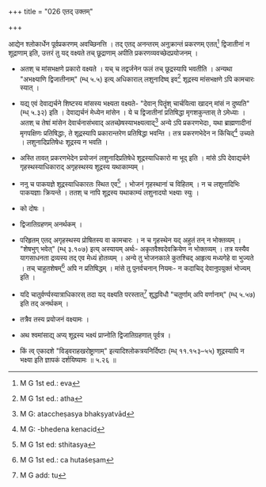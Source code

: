 +++
title = "026 एतद् उक्तम्"

+++


आद्येन श्लोकार्धेन पूर्वप्रकरणम् अवच्छिनत्ति । तद् एतद् अनन्तरम् अनुक्रान्तं प्रकरणम् एतत्[^५५] द्विजातीनां न शूद्राणाम् इति, उत्तरं तु यद् वक्ष्यते तच् छूद्राणाम् अपीति प्रकरणव्यवच्छेदप्रयोजनम् । 


[^५५]:
     M G 1st ed.: eva

- अतश् च मांसभक्षणे प्रकारो वक्ष्यते । यच् च तद्वर्जनेन फलं तच् छूद्रस्यापि भवतीति । अन्यथा "अभक्ष्याणि द्विजातीनाम्" (म्ध् ५.५) इत्य् अधिकाराल् लशुनादिष्व् इव[^५६] शूद्रस्य मांसभक्षणे ऽपि कामचारः स्यात् । 


[^५६]:
     M G 1st ed.: atha

- यद्य् एवं देवाद्यर्चने शिष्टस्य मांसस्य भक्ष्यता वक्ष्यते- "देवान् पितॄंश् चार्चयित्वा खादन् मांसं न दुष्यति" (म्ध् ५.३२) इति । देवाद्यर्चनं मेध्येन मांसेन । ये च द्विजातीनां प्रतिषिद्धा मृगशकुन्तास् ते ऽमेध्याः । अतश् च तेषां मांसेन देवार्चनासंभवाद् अतच्छेषस्याभक्ष्यत्वाद्[^५७] अन्ये ऽपि प्रकरणभेदाः, यथा ब्राह्मणादीनां मृगपक्षिणः प्रतिषिद्धाः, ते शूद्रस्यापि प्रकारान्तरेण प्रतिषिद्धा भवन्ति । तत्र प्रकरणभेदेन न किंचिद्[^५८] उच्यते । लशुनादिप्रतिषेधः शूद्रस्य न भवति ।


[^५८]:
     M G: -bhedena kenacid


[^५७]:
     M G: ataccheṣasya bhakṣyatvād

- अस्ति तावत् प्रकरणभेदेन प्रयोजनं लशुनादिप्रतिषेधे शूद्रस्याधिकारो मा भूद् इति । मांसे ऽपि देवाद्यर्चने गृहस्थस्याधिकाराद् अगृहस्थस्य शूद्रस्य यथाकाम्यम् । 

- ननु च पाकयज्ञे शूद्रस्याधिकारतः स्थित एव[^५९] । भोजनं गृहस्थानां च विहितम् । न च लशुनादिभिः पाकयज्ञाः क्रियन्ते । ततश् च नापि शूद्रस्य यथाकाम्यं लशुनादयो भक्ष्याः स्युः । 


[^५९]:
     M G 1st ed: sthitasya

- को दोषः । 

- द्विजातिग्रहणम् अनर्थकम् । 

- परिहृतम् एतद् अगृहस्थस्य प्रोषितस्य वा कामचारः । न च गृहस्थेन यद् अहुतं तन् न भोक्तव्यम् । "शेषभुग् भवेत्" (म्ध् ३.१०७) इत्य् अस्यायम् अर्थः- अकृतवैश्वदेवक्रियेण न भोक्तव्यम् । तत्र यस्यैव यागसाधनता द्रव्यस्य तद् एव मेध्यं होतव्यम् । अन्ये तु भोजनकाले कुतश्चिद् आहृत्य मध्यगेहे वा भुज्यते । तच् चाहुतशेषम्[^६०] अपि न प्रतिषिद्धम् । मांसे तु पुनर्वचनान् नियमः- न कदाचिद् देवानुपयुक्तं भोज्यम् इति । 


[^६०]:
     M G 1st ed.: ca hutaśeṣam

- यदि चातुर्वर्ण्यस्यात्राधिकारस् तदा यद् वक्ष्यति परस्तात्[^६१] शुद्धविधौ "चतुर्णाम् अपि वर्णानाम्" (म्ध् ५.५७) इति तद् अनर्थकम् । 


[^६१]:
     M G add: tu

- तत्रैव तस्य प्रयोजनं वक्ष्यामः । 

- अथ श्वमांसाद्य् अप्य् शूद्रस्य भक्ष्यं प्राप्नोति द्विजातिग्रहणात् पूर्वत्र । 

- किं त्व् एकादशे "विड्वराहखरोष्ट्राणाम्" इत्यादिश्लोकत्रयनिर्दिष्टाः (म्ध् ११.१५३–५५) शूद्रस्यापि न भक्ष्या इति ज्ञापकं दर्शयिष्यामः ॥ ५.२६ ॥